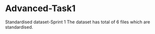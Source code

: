 # Advanced-Task1
Standardised dataset-Sprint 1
The dataset has total of 6 files which are standardised.
